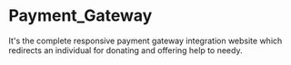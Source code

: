 # Payment_Gateway
It's the complete responsive payment gateway integration website which redirects an individual for donating and offering help to needy.
